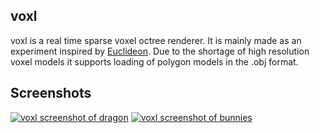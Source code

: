 ## voxl
voxl is a real time sparse voxel octree renderer. It is mainly made as an experiment inspired by [Euclideon](http://www.euclideon.com/). Due to the shortage of high resolution voxel models it supports loading of polygon models in the .obj format.

## Screenshots
[![voxl screenshot of dragon](http://dl.dropbox.com/u/2838408/github/voxl1_thumb.png)](http://dl.dropbox.com/u/2838408/github/voxl1.png)
[![voxl screenshot of bunnies](http://dl.dropbox.com/u/2838408/github/voxl2_thumb.png)](http://dl.dropbox.com/u/2838408/github/voxl2.png)
